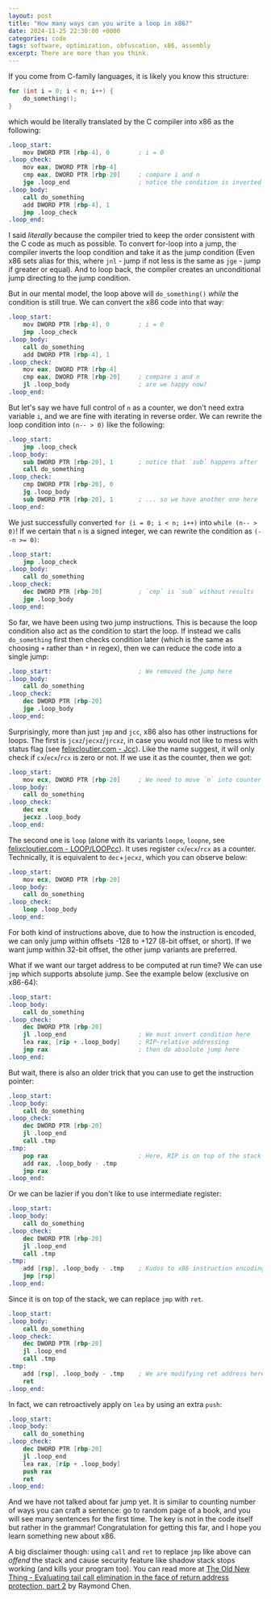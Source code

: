 ```yaml
---
layout: post
title: "How many ways can you write a loop in x86?"
date: 2024-11-25 22:30:00 +0000
categories: code
tags: software, optimization, obfuscation, x86, assembly
excerpt: There are more than you think.
---
```


If you come from C-family languages, it is likely you know this structure:

```c
for (int i = 0; i < n; i++) {
    do_something();
}
```

which would be literally translated by the C compiler into x86 as the following:

```s
.loop_start:
    mov DWORD PTR [rbp-4], 0        ; i = 0
.loop_check:
    mov eax, DWORD PTR [rbp-4]
    cmp eax, DWORD PTR [rbp-20]     ; compare i and n
    jge .loop_end                   ; notice the condition is inverted here
.loop_body:
    call do_something
    add DWORD PTR [rbp-4], 1
    jmp .loop_check
.loop_end:
```

I said _literally_ because the compiler tried to keep the order consistent with the C code as much as possible. To convert for-loop into a jump, the compiler inverts the loop condition and take it as the jump condition (Even x86 sets alias for this, where `jnl` - jump if not less is the same as `jge` - jump if greater or equal). And to loop back, the compiler creates an unconditional jump directing to the jump condition.

But in our mental model, the loop above will `do_something()` _while_ the condition is still true. We can convert the x86 code into that way:

```s
.loop_start:
    mov DWORD PTR [rbp-4], 0        ; i = 0
    jmp .loop_check
.loop_body:
    call do_something
    add DWORD PTR [rbp-4], 1
.loop_check:
    mov eax, DWORD PTR [rbp-4]
    cmp eax, DWORD PTR [rbp-20]     ; compare i and n
    jl .loop_body                   ; are we happy now?
.loop_end:
```

But let's say we have full control of `n` as a counter, we don't need extra variable `i`, and we are fine with iterating in reverse order. We can rewrite the loop condition into `(n-- > 0)` like the following:

```s
.loop_start:
    jmp .loop_check
.loop_body:
    sub DWORD PTR [rbp-20], 1       ; notice that `sub` happens after
    call do_something
.loop_check:
    cmp DWORD PTR [rbp-20], 0
    jg .loop_body
    sub DWORD PTR [rbp-20], 1       ; ... so we have another one here
.loop_end:
```

We just successfully converted `for (i = 0; i < n; i++)` into `while (n-- > 0)`!
If we certain that `n` is a signed integer, we can rewrite the condition as `(--n >= 0)`:

```s
.loop_start:
    jmp .loop_check
.loop_body:
    call do_something
.loop_check:
    dec DWORD PTR [rbp-20]          ; `cmp` is `sub` without results
    jge .loop_body
.loop_end:
```

So far, we have been using two jump instructions. This is because the loop condition also act as the condition to start the loop. If instead we calls `do_something` first then checks condition later (which is the same as choosing `+` rather than `*` in regex), then we can reduce the code into a single jump:

```s
.loop_start:                        ; We removed the jump here
.loop_body:
    call do_something
.loop_check:
    dec DWORD PTR [rbp-20]
    jge .loop_body
.loop_end:
```

Surprisingly, more than just `jmp` and `jcc`, x86 also has other instructions for loops. The first is `jcxz`/`jecxz`/`jrcxz`, in case you would not like to mess with status flag (see [felixcloutier.com - Jcc](https://www.felixcloutier.com/x86/jcc)). Like the name suggest, it will only check if `cx`/`ecx`/`rcx` is zero or not. If we use it as the counter, then we got:

```s
.loop_start:
    mov ecx, DWORD PTR [rbp-20]     ; We need to move `n` into counter
.loop_body:
    call do_something
.loop_check:
    dec ecx
    jecxz .loop_body
.loop_end:
```

The second one is `loop` (alone with its variants `loope`, `loopne`, see [felixcloutier.com - LOOP/LOOPcc](https://www.felixcloutier.com/x86/loop:loopcc)). It uses register `cx`/`ecx`/`rcx` as a counter. Technically, it is equivalent to `dec`+`jecxz`, which you can observe below:

```s
.loop_start:
    mov ecx, DWORD PTR [rbp-20]
.loop_body:
    call do_something
.loop_check:
    loop .loop_body
.loop_end:
```

For both kind of instructions above, due to how the instruction is encoded, we can only jump within offsets -128 to +127 (8-bit offset, or short). If we want jump within 32-bit offset, the other jump variants are preferred.

What if we want our target address to be computed at run time? We can use `jmp` which supports absolute jump. See the example below (exclusive on x86-64):

```s
.loop_start:
.loop_body:
    call do_something
.loop_check:
    dec DWORD PTR [rbp-20]
    jl .loop_end                    ; We must invert condition here
    lea rax, [rip + .loop_body]     ; RIP-relative addressing
    jmp rax                         ; then do absolute jump here
.loop_end:
```

But wait, there is also an older trick that you can use to get the instruction pointer:

```s
.loop_start:
.loop_body:
    call do_something
.loop_check:
    dec DWORD PTR [rbp-20]
    jl .loop_end
    call .tmp
.tmp:
    pop rax                         ; Here, RIP is on top of the stack
    add rax, .loop_body - .tmp
    jmp rax
.loop_end:
```

Or we can be lazier if you don't like to use intermediate register:

```s
.loop_start:
.loop_body:
    call do_something
.loop_check:
    dec DWORD PTR [rbp-20]
    jl .loop_end
    call .tmp
.tmp:
    add [rsp], .loop_body - .tmp    ; Kudos to x86 instruction encoding
    jmp [rsp]
.loop_end:
```

Since it is on top of the stack, we can replace `jmp` with `ret`.

```s
.loop_start:
.loop_body:
    call do_something
.loop_check:
    dec DWORD PTR [rbp-20]
    jl .loop_end
    call .tmp
.tmp:
    add [rsp], .loop_body - .tmp    ; We are modifying ret address here
    ret
.loop_end:
```

In fact, we can retroactively apply on `lea` by using an extra `push`:

```s
.loop_start:
.loop_body:
    call do_something
.loop_check:
    dec DWORD PTR [rbp-20]
    jl .loop_end
    lea rax, [rip + .loop_body]
    push rax
    ret
.loop_end:
```

And we have not talked about far jump yet. It is similar to counting number of ways you can craft a sentence: go to random page of a book, and you will see many sentences for the first time. The key is not in the code itself but rather in the grammar! Congratulation for getting this far, and I hope you learn something new about x86.

A big disclaimer though: using `call` and `ret` to replace `jmp` like above can _offend_ the stack and cause security feature like shadow stack stops working (and kills your program too). You can read more at [The Old New Thing - Evaluating tail call elimination in the face of return address protection, part 2](https://devblogs.microsoft.com/oldnewthing/20241018-00/?p=110385) by Raymond Chen.
